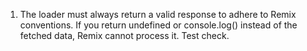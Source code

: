 1. The loader must always return a valid response to adhere to Remix conventions. If you return undefined or console.log() instead of the fetched data, Remix cannot process it. Test check.